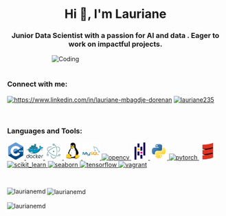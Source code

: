 <h1 align="center">Hi 👋, I'm Lauriane</h1>

<h3 align="center">Junior Data Scientist with a passion for AI and data . Eager to work on impactful projects.</h3>

<!--
<p align="left"> <img src="https://komarev.com/ghpvc/?username=laurianemd&label=Profile%20views&color=0e75b6&style=flat" alt="laurianemd" /> </p>

<p align="left"> <a href="https://github.com/ryo-ma/github-profile-trophy"><img src="https://github-profile-trophy.vercel.app/?username=laurianemd" alt="laurianemd" /></a> </p>
-->

<img align="right" alt="Coding" width="400" src="https://media.tenor.com/IF2JdxzmyN4AAAAi/coding-girl.gif" />
<br>
<!--
- 🔭 I’m currently working on [Advanced-Dialogue-Managers-for-Goal-Oriented-Dialogue-Systems](https://github.com/LaurianeMD/Advanced-Dialogue-Managersfor-Goal-Oriented-Dialogue-Systems)
- 🌱 I’m currently learning about [AI programming with python](https://www.udacity.com/course/ai-programming-python-nanodegree--nd089)
- 👯 I’m looking to collaborate on [AI projects](https://github.com/LaurianeMD)
- 👨‍💻 All of my projects are available at [my GitHub profile](https://github.com/LaurianeMD)
- 💬 Ask me about [AI and machine learning](https://www.medium.com/topic/machine-learning)
- 📫 How to reach me: [LinkedIn](https://www.linkedin.com/in/lauriane-mbagdje-dorenan)
- 📄 Know about my experiences at [my resume](https://example.com/resume)
- ⚡ Fun fact: I enjoy learning and exploring new technologies in my free time
-->

<!--
- 🔭 I’m currently working on [Advanced-Dialogue-Managers-for-Goal-Oriented-Dialogue-Systems](words)

- 🌱 I’m currently learning **words**

- 👯 I’m looking to collaborate on [words](words)

- 🤝 I’m looking for help with [words](words)

- 👨‍💻 All of my projects are available at [link](link)

- 💬 Ask me about **words**

- 📫 How to reach me **link**

- 📄 Know about my experiences [link](link)

- ⚡ Fun fact **works**
-->
<br>
<h3 align="left">Connect with me:</h3>
<p align="left">
<a href="https://linkedin.com/in/https://www.linkedin.com/in/lauriane-mbagdje-dorenan" target="blank"><img align="center" src="https://raw.githubusercontent.com/rahuldkjain/github-profile-readme-generator/master/src/images/icons/Social/linked-in-alt.svg" alt="https://www.linkedin.com/in/lauriane-mbagdje-dorenan" height="30" width="40" /></a>
<a href="https://kaggle.com/lauriane235" target="blank"><img align="center" src="https://raw.githubusercontent.com/rahuldkjain/github-profile-readme-generator/master/src/images/icons/Social/kaggle.svg" alt="lauriane235" height="30" width="40" /></a>
</p>
<br>
<h3 align="left">Languages and Tools:</h3>
<p align="left">
  <a href="https://www.w3schools.com/cpp/" target="_blank" rel="noreferrer"> 
    <img src="https://raw.githubusercontent.com/devicons/devicon/master/icons/cplusplus/cplusplus-original.svg" alt="cplusplus" width="40" height="40"/> 
  </a> 
  <a href="https://www.docker.com/" target="_blank" rel="noreferrer"> 
    <img src="https://raw.githubusercontent.com/devicons/devicon/master/icons/docker/docker-original-wordmark.svg" alt="docker" width="40" height="40"/> 
  </a> 
  <a href="https://www.electronjs.org" target="_blank" rel="noreferrer"> 
    <img src="https://raw.githubusercontent.com/devicons/devicon/master/icons/electron/electron-original.svg" alt="electron" width="40" height="40"/> 
  </a> 
  <a href="https://www.linux.org/" target="_blank" rel="noreferrer"> 
    <img src="https://raw.githubusercontent.com/devicons/devicon/master/icons/linux/linux-original.svg" alt="linux" width="40" height="40"/> 
  </a> 
  <a href="https://www.mysql.com/" target="_blank" rel="noreferrer"> 
    <img src="https://raw.githubusercontent.com/devicons/devicon/master/icons/mysql/mysql-original-wordmark.svg" alt="mysql" width="40" height="40"/> 
  </a> 
  <a href="https://opencv.org/" target="_blank" rel="noreferrer"> 
    <img src="https://www.vectorlogo.zone/logos/opencv/opencv-icon.svg" alt="opencv" width="40" height="40"/> 
  </a> 
  <a href="https://pandas.pydata.org/" target="_blank" rel="noreferrer"> 
    <img src="https://raw.githubusercontent.com/devicons/devicon/2ae2a900d2f041da66e950e4d48052658d850630/icons/pandas/pandas-original.svg" alt="pandas" width="40" height="40"/> 
  </a> 
  <a href="https://www.python.org" target="_blank" rel="noreferrer"> 
    <img src="https://raw.githubusercontent.com/devicons/devicon/master/icons/python/python-original.svg" alt="python" width="40" height="40"/> 
  </a> 
  <a href="https://pytorch.org/" target="_blank" rel="noreferrer"> 
    <img src="https://www.vectorlogo.zone/logos/pytorch/pytorch-icon.svg" alt="pytorch" width="40" height="40"/> 
  </a> 
  <a href="https://www.scala-lang.org" target="_blank" rel="noreferrer"> 
    <img src="https://raw.githubusercontent.com/devicons/devicon/master/icons/scala/scala-original.svg" alt="scala" width="40" height="40"/> 
  </a> 
  <a href="https://scikit-learn.org/" target="_blank" rel="noreferrer"> 
    <img src="https://upload.wikimedia.org/wikipedia/commons/0/05/Scikit_learn_logo_small.svg" alt="scikit_learn" width="40" height="40"/> 
  </a> 
  <a href="https://seaborn.pydata.org/" target="_blank" rel="noreferrer"> 
    <img src="https://seaborn.pydata.org/_images/logo-mark-lightbg.svg" alt="seaborn" width="40" height="40"/> 
  </a> 
  <a href="https://www.tensorflow.org" target="_blank" rel="noreferrer"> 
    <img src="https://www.vectorlogo.zone/logos/tensorflow/tensorflow-icon.svg" alt="tensorflow" width="40" height="40"/> 
  </a> 
  <a href="https://www.vagrantup.com/" target="_blank" rel="noreferrer"> 
    <img src="https://www.vectorlogo.zone/logos/vagrantup/vagrantup-icon.svg" alt="vagrant" width="40" height="40"/> 
  </a> 
</p>
<br>
<p><img align="left" src="https://github-readme-stats.vercel.app/api/top-langs?username=laurianemd&show_icons=true&locale=en&layout=compact" alt="laurianemd" /></p>

<p>&nbsp;<img align="center" src="https://github-readme-stats.vercel.app/api?username=laurianemd&show_icons=true&locale=en" alt="laurianemd" /></p>

<p><img align="center" src="https://github-readme-streak-stats.herokuapp.com/?user=laurianemd&" alt="laurianemd" /></p>

<!--
**LaurianeMD/LaurianeMD** is a ✨ _special_ ✨ repository because its README.md (this file) appears on your GitHub profile.

Here are some ideas to get you started:

- 🔭 I’m currently working on ...
- 🌱 I’m currently learning ...
- 👯 I’m looking to collaborate on ...
- 🤔 I’m looking for help with ...
- 💬 Ask me about ...
- 📫 How to reach me: ...
- 😄 Pronouns: ...
- ⚡ Fun fact: ...
-->

<!--
<picture>
  <source media="(prefers-color-scheme: dark)" srcset="https://i.pinimg.com/736x/6f/ca/66/6fca66963014240f9972f7b656009ad4.jpg">
  <source media="(prefers-color-scheme: light)" srcset="https://i.pinimg.com/736x/6f/ca/66/6fca66963014240f9972f7b656009ad4.jpg">
  <img alt="Shows an illustrated sun in light mode and a moon with stars in dark mode." src="https://user-images.githubusercontent.com/25423296/163456779-a8556205-d0a5-45e2-ac17-42d089e3c3f8.png">
</picture>
